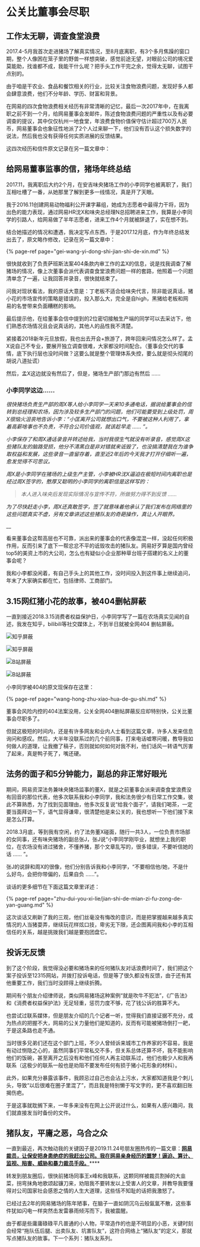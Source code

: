 # 公关比董事会尽职

## 工作太无聊，调查食堂浪费

2017.4-5月我首次走进猪场了解真实情况，至8月底离职，有3个多月焦躁的窗口期，整个人像困在笼子里的野兽一样想突破，感觉前途无望，对眼前公司的境况爱莫能助，找谁都不成，我能干什么呢？把手头工作干完之余，觉得太无聊，试图干点别的。

由于咱是干农业、食品和餐饮相关的行业，比较关注食物浪费问题，发现好多人都会肆意浪费，他们不分年龄、学历、财富和背景。

在网易的四次食物浪费相关经历有非常清晰的记忆，最后一次2017年中，在我离职之前不到一个月，给网易董事会发邮件，陈述食物浪费问题的严重性以及有必要调查的提议，其中仅仅杭州一地食堂，年浪费食物价值保守估计超过700万人民币，网易董事会也象征性地派了2个人过来聊一下，他们没有否认这个损失数字的说法，然后我也没有获得任何实质进展的反馈结果。

这四次经历和信件原文记录在另一篇文章中：

## 给网易董事监事的信，猪场年终总结

2017.11，我离职后大约2个月，在安吉味央猪场工作的小李同学也被离职了，我们互相吐槽了一番，从她那里了解到更多一线情况，真是开了天眼。

我于2016.11创建网易动物福利公开课字幕组，她成为志愿者中最得力干将，因为出色的能力表现，通过网易HR沈X和味央总经理N总招聘进来工作，我算是小李同学的引路人，给网易做了半年志愿者，进来工作4个月就被辞退了，实在想不到。

结合她描述的情况和遭遇，我决定写点东西，于是2017.12月底，作为年终总结发出去了，原文略作修改，记录在另一篇文章中：

{% page-ref page="gei-wang-yi-dong-shi-jian-shi-de-xin.md" %}

很快就收到了负责萨班斯法案404条款内审工作的孟X的信息，说是找我调查了解猪场的情况，像上次董事会派代表调查食堂浪费问题一样的套路，他照着一个问题清单念了一遍，让我回答并录音，很快就结束了。

问我对现状看法，我的原话大意是：丁老板不适合给味央代言，除非能说真话，猪小花的市场宣传的策略是错误的，投入那么大，完全是自high，黑猪给老板和网易的名誉带来负面糟糕的影响。

最后提示他，在给董事会信中提到的2位密切接触生产端的同学可以去采访下，他们熟悉农场情况且会说真话的，其他人的品性我不清楚。

紧接着2018新年元旦放假，我也出去开会+旅游了，跨年回来问情况怎么样了。孟X说自己不专业，要展开独立调查很难，大家都没时间配合。（董事会交代的事情，底下执行层也没时间做？这要么就是整个管理体系失控，要么就是彻头彻尾的胡说八道扯谎）

然后，孟X这边就没有然后了，但是，猪场生产部门那边有然后 ……

### 小李同学这边……

_很快猪场负责生产部的周X等人给小李同学一天来10多通电话，据说给董事会的信转到总经理和农场，因为涉及较多生产部门的问题，他们可能要受到上级处罚，周X很恼火沮丧地告诉小李：“小匡离开公司就想出口气，不要被这种人利用了，拿着高薪啥事也不负责，不符合公司价值观，就该趁早走 …… ”。_

_小李保存了和周X通话录音并转述给我，当时我很生气就没有听录音，感觉周X这些猪队友的脑路受损，他分不清黑白是非对错就来诋毁了，也没搞清楚我在为谁争取权益和发展，这些录音一直留存着，直至近2年后的今天我才打开仔细听一遍，愈发觉得不可思议。_

_周X是小李同学在猪场的上级生产主管，小李被HR沈X逼迫在极短时间内离职也是经过周X签字的，憨厚又聪明的小李同学的离职信是这样写的：_

> _本人进入味央后发现实际情况与宣传不符，所做努力得不到反馈 ……_

_为了尽快赶走小李，周X还真敢签字，签了就意味着他承认了我们发布在网络里的这些问题真实不虚，另有文章讲述这些猪队友的奇葩操作，真让人开眼界。_

\_\_

看来董事会这帮高层也不可靠，派出来的董事会的代表像混混一样，没起任何积极作用，反而引来了底下一帮忿忿不平的诋毁攻击的猪队友。网易好歹算是国内曾经top5的美资上市的大公司，怎么也有疑似小企业那种草台班子搭建的名义上的董事会呢？

我和小李都没闲着，有自己手头上的其他工作，没时间投入到这件事上继续追问，年末了大家确实都在忙，包括律师、工商部门。

## 3.15网红猪小花的故事，被404删帖屏蔽

一直到接近2018.3.15消费者权益保护日，小李同学写了一篇在农场真实见闻的自述，我发在知乎，bilibili等社交媒体上，不到半日就被全网404 删帖屏蔽。

![&#x77E5;&#x4E4E;&#x5C4F;&#x853D;](https://github.com/lizi-in/blog/tree/cc233bf1ba90f75b16ebcf3f3dfc99245012ad72/.gitbook/assets/zhihu1.png)

![&#x77E5;&#x4E4E;&#x5C4F;&#x853D;](https://github.com/lizi-in/blog/tree/cc233bf1ba90f75b16ebcf3f3dfc99245012ad72/.gitbook/assets/zhihu2.png)

![B&#x7AD9;&#x5C4F;&#x853D;](https://github.com/lizi-in/blog/tree/cc233bf1ba90f75b16ebcf3f3dfc99245012ad72/.gitbook/assets/bilibili2.png)

![B&#x7AD9;&#x5C4F;&#x853D;](https://github.com/lizi-in/blog/tree/cc233bf1ba90f75b16ebcf3f3dfc99245012ad72/.gitbook/assets/bilibili3.png)

小李同学被404的原文现保存在这里：

{% page-ref page="wang-hong-zhu-xiao-hua-de-gu-shi.md" %}

董事会风险内控的404法案没用，公关全网404删帖屏蔽反应却特别快，公关比董事会尽职多了。

但就这极短的时间内，还是有许多网友和业内人士看到这篇文章，许多人发来信息询问和感叹。然后，大半年没联系过的几个前同事，打来电话嘘寒问暖，教导我如何做人的道理，让我撤了稿子，否则就如何如何对我不利，他们话风一转语气厉害了起来，真是鸭子死了，嘴还硬。

## 法务的面子和5分钟能力，副总的非正常好眼光

期间，网易资深法务兼味央猪场监事的董X，就是之前董事会派来调查食堂浪费没有回音的那位代表，他多次联系我和小李同学，我和法务很少有日常工作交集，彼此不算熟悉，为了找到见面理由，他多次反复说“给我个面子”，请我们喝茶，一定要当面拜访一下，语气显得谦卑，很清楚他是来公关的，我也想听一下他们接下来是怎么打算。

2018.3月底，等到我有空闲，约了法务董X碰面，随行一共3人，一位负责市场部的女同事，还有味央猪场的副总张J，张J说“小李同学刚毕业，就想坐上我的职位，在农场没有进过猪舍，不懂养猪，那个文章乱写的，很多错误，不要听信她的话 …… ”。

张J的说辞和周X的很像，他们分别告诉我和小李同学，“不要相信他/她，不是什么好鸟，会把你带偏的，后果自负 ……”。

谈话的更多细节在下面这篇文章里详述：

{% page-ref page="zhu-dui-you-xi-lie/jian-shi-de-mian-zi-fu-zong-de-yan-guang.md" %}

这次谈话又刷新了我的三观，他们丝毫没有悔改的意识，而是把掌握越来越多真实情况的人当猪耍弄，继续玩花样炫口技，卑劣无下限，还企图离间我和小李的互相信任的关系，越是挑拨我们越是要抱团盘它。

## 投诉无反馈

到了这个阶段，我觉得没必要和猪场来的任何猪队友对话浪费时间了，我们把这个案子投诉至12315网站，并拨打投诉电话，但是等了很久都没有反馈，由于还有其他重要工作，我们当时没顾得上继续折腾。

期间有个朋友介绍律师说，类似网易猪场这种案例“就是吹牛不犯法”，《广告法》和《消费者权益保护法》无足轻重，惩罚力度不够，花了钱公诉的胜算不大。

也尝试过联系媒体，但是朋友介绍的几个记者一听，觉得我们直接证据不充分，成为热点的把握不大，网易的公关力量他们是知道的，反而有可能被猪场倒打一耙，于是这条路也走不通。

当时很多兄弟们还在这个部门上班，不少人曾倾诉来城市工作养家的不容易，我是有动过恻隐之心的，虽然同事们平常私交不多，但关系总体还算不坏，我不能影响他们的饭碗，甚至离开之后没有和他们任何人再主动联系过，他们也极少人和我再联系（这极少的联系一般也是劝阻不要发布任何有损于猪小花形象的材料）。

此外，如果充分暴露该事件，我顾忌过自己也会沾上污水，大家都知道我是个刺儿头，导致“以后很难在圈子里混了”，而且我是特别懒于写文字的，更不喜欢翻旧账揭伤疤。

于是这事就耽搁下来，一年多来没有在网上公开说过什么，如果有人感兴趣问，我们就直接发当时备份的文件。

## 猪队友，平庸之恶，乌合之众

一直到最近，再次触动我的关键因子是2019.11.24号朋友圈热传的一篇文章：[**网易裁员，让保安把身患绝症的我赶出公司。我在网易亲身经历的噩梦！逼迫、算计、监视、陷害、威胁和暴力裁员手段。**](https://mp.weixin.qq.com/s/FW7uR5t6UMMxgkCcAvk-)\*\*\*\*

转发到朋友圈后，很快前猪场同事王x峰和我联系，这颗同样被裁员割掉的大韭菜，拐弯抹角地歌颂起镰刀来，劝阻我不要转发以上受害人的文章，并教导我要懂得对公司国家社会感恩之情的人生大道理，这些恬不知耻的话把我激怒了。

已经过去2年的网易猪场的陈年陋事，在脑子一直如阴沉乌云般氤氲不散，这些事件犹如闪电一样突然击发雷暴雨倾泻而下，我被震醒。

由于都是些庸庸碌碌平凡普通的小人物，平常造作的也是不明显的小恶，关键时刻会经常“拖队伍后腿、出卖队友、坑害队友”，这符合网络上“猪队友”的定义，那就写点猪队友的故事。下一个系列：猪队友系列。

